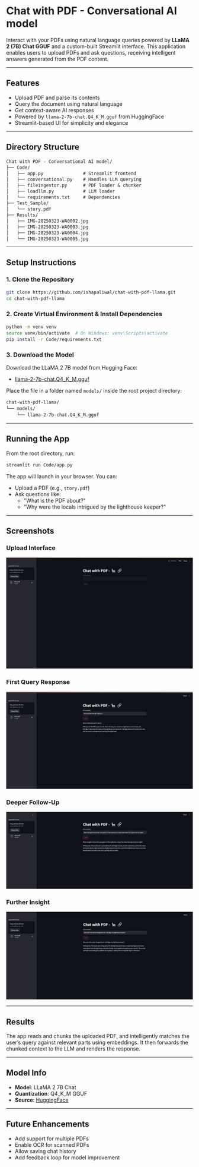 # Chat with PDF - Conversational AI model

Interact with your PDFs using natural language queries powered by **LLaMA 2 (7B) Chat GGUF** and a custom-built Streamlit interface. This application enables users to upload PDFs and ask questions, receiving intelligent answers generated from the PDF content.

---

## Features
- Upload PDF and parse its contents
- Query the document using natural language
- Get context-aware AI responses
- Powered by `llama-2-7b-chat.Q4_K_M.gguf` from HuggingFace
- Streamlit-based UI for simplicity and elegance

---

## Directory Structure
```
Chat with PDF - Conversational AI model/
├── Code/
│   ├── app.py               # Streamlit frontend
│   ├── conversational.py    # Handles LLM querying
│   ├── fileingestor.py      # PDF loader & chunker
│   ├── loadllm.py           # LLM loader
│   └── requirements.txt     # Dependencies
├── Test_Sample/
│   └── story.pdf
├── Results/
│   ├── IMG-20250323-WA0002.jpg
│   ├── IMG-20250323-WA0003.jpg
│   ├── IMG-20250323-WA0004.jpg
│   └── IMG-20250323-WA0005.jpg
```

---

## Setup Instructions

### 1. Clone the Repository
```bash
git clone https://github.com/ishapaliwal/chat-with-pdf-llama.git
cd chat-with-pdf-llama
```

### 2. Create Virtual Environment & Install Dependencies
```bash
python -m venv venv
source venv/bin/activate  # On Windows: venv\Scripts\activate
pip install -r Code/requirements.txt
```

### 3. Download the Model
Download the LLaMA 2 7B model from Hugging Face:
- [llama-2-7b-chat.Q4_K_M.gguf](https://huggingface.co/TheBloke/Llama-2-7B-Chat-GGUF/blob/main/llama-2-7b-chat.Q4_K_M.gguf)

Place the file in a folder named `models/` inside the root project directory:
```bash
chat-with-pdf-llama/
└── models/
    └── llama-2-7b-chat.Q4_K_M.gguf
```

---

## Running the App
From the root directory, run:
```bash
streamlit run Code/app.py
```

The app will launch in your browser. You can:
- Upload a PDF (e.g., `story.pdf`)
- Ask questions like:
  - "What is the PDF about?"
  - "Why were the locals intrigued by the lighthouse keeper?"

---

## Screenshots

### Upload Interface
![Upload](./Results/IMG-20250323-WA0002.jpg)

### First Query Response
![First Question](./Results/IMG-20250323-WA0003.jpg)

### Deeper Follow-Up
![Second Question](./Results/IMG-20250323-WA0004.jpg)

### Further Insight
![Third Question](./Results/IMG-20250323-WA0005.jpg)

---

## Results
The app reads and chunks the uploaded PDF, and intelligently matches the user’s query against relevant parts using embeddings. It then forwards the chunked context to the LLM and renders the response.

---

## Model Info
- **Model**: LLaMA 2 7B Chat
- **Quantization**: Q4_K_M GGUF
- **Source**: [HuggingFace](https://huggingface.co/TheBloke/Llama-2-7B-Chat-GGUF/blob/main/llama-2-7b-chat.Q4_K_M.gguf)

---

## Future Enhancements
- Add support for multiple PDFs
- Enable OCR for scanned PDFs
- Allow saving chat history
- Add feedback loop for model improvement
